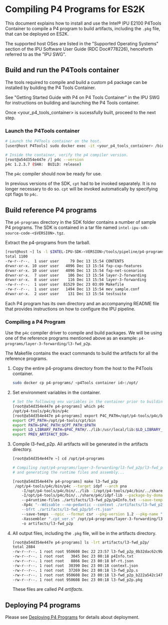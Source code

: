 # Compiling P4 Programs for ES2K

This document explains how to install and use the Intel&reg; IPU E2100 P4Tools
Container to compile a P4 program to build artifacts, including the `.pkg`
file, that can be deployed on ES2K.

The supported host OSes are listed in the "Supported Operating Systems"
section of the IPU Software User Guide (RDC Doc#778226), henceforth referred to
as the "IPU SWG".

## Build and run the P4Tools container

The tools required to compile and build a custom p4 package
can be installed by building the P4 Tools Container.

See "Getting Started Guide with P4 on P4 Tools Container" in the
IPU SWG for instructions on building and launching the P4 Tools container.

Once <your_p4_tools_container> is sucessfully built, proceed to the next step.

### Launch the P4Tools container

```bash
# Launch the P4Tools container on the host.
[user@host P4Tools] sudo docker exec -it <your_p4_tools_container> /bin/bash

# Inside the container, verify the p4 compiler version.
[root@a54d354e447e /] p4c --version
p4c 1.2.3.7 (SHA:  BUILD: release)
```

The `p4c` compiler should now be ready for use.

In previous versions of the SDK, `cpt` had to be invoked separately.
It is no longer necessary to do so.
`cpt` will be invoked automatically by specifying cpt flags to `p4c`.

## Build reference P4 programs

The `p4-programs` directory in the SDK folder contains a number of sample P4
programs. The SDK is contained in a tar file named
`intel-ipu-sdk-source-code-<$VERSION>.tgz`.

Extract the p4-programs from the tarball.

```bash
[root@host ~] ls -l $INTEL-IPU-SDK-<VERSION>/tools/pipeline/p4-programs
total 1100
-rw-r--r--.  1 user user     79 Dec 13 15:54 CONTENTS
drwxr-xr-x. 10 user user   4096 Dec 13 15:54 fxp-cxp-features
drwxr-xr-x. 10 user user   4096 Dec 13 15:54 fxp-net-scenarios
drwxr-xr-x.  7 user user    106 Dec 13 15:54 layer-2-forwarding
drwxr-xr-x.  8 user user    116 Dec 13 15:54 layer-3-forwarding
-rw-r--r--.  1 user user  81529 Dec 23 03:09 Makefile
-rw-r--r--.  1 user user   1494 Dec 13 15:54 mev_sample.conf
drwxr-xr-x.  2 user user    131 Dec 13 15:54 testsuite
```

Each P4 program has its own directory and an accompanying README file that
provides instructions on how to configure the IPU pipeline.

### Compiling a P4 Program

Use the `p4c` compiler driver to compile and build packages.
We will be using one of the reference programs mentioned above as an
example: `p4-programs/layer-3-forwarding/l3-fwd_p2p`.

The Makefile contains the exact commands to build the artifacts
for all the reference programs.

1. Copy the entire p4-programs directory from the host to the P4Tools
   container.

   ```bash
   sudo docker cp p4-programs/ <p4Tools container id>:/opt/
   ```

2. Set environment variables in the container.

   ```bash
   # Set the following env variables in the container prior to building
   [root@a54d354e447e p4-programs] which p4c
   /opt/p4-tools/p4c/bin/p4c
   [root@a54d354e447e p4-programs] export P4C_PATH=/opt/p4-tools/p4c/bin
   export CPT_PATH=/opt/p4-tools/cpt/bin
   export PATH=$P4C_PATH:$CPT_PATH:$PATH
   export LD_LIBRARY_PATH=$P4C_PATH/../lib:/usr/local/lib:$LD_LIBRARY_PATH
   export PREV_ARTIFACT_DIR=
   ```

3. Compile l3-fwd_p2p. All artifacts will be generated in the artifacts directory.

   ```bash
   [root@a54d354e447e ~] cd /opt/p4-programs

   # Compiling /opt/p4-programs/layer-3-forwarding/l3-fwd_p2p/l3-fwd_p2p.p4
   # and generating the runtime files and assembly...

   [root@a54d354e447e p4-programs] make l3-fwd_p2p
    /opt/p4-tools/p4c/bin/p4c --target idpf --arch pna
       -I/opt/p4-tools/p4c/bin/../lib -I/opt/p4-tools/p4c/bin/../share/p4c/p4include
       -I/opt/p4-tools/p4c/bin/../share/p4c/idpf-lib --package-by-domain
       --p4runtime-files ./artifacts/l3-fwd_p2p/p4Info.txt --save-temps 
       -Xp4c "--Wdisable --no-pedantic --context ./artifacts/l3-fwd_p2p/context.json
       --bfrt ./artifacts/l3-fwd_p2p/bf-rt.json"
       --save-temps --npic --format csr --pkg-version 1.2 --pkg-name "FXP Package"
       -Xassembler ".cpt_ver.s" /opt/p4-programs/layer-3-forwarding/l3-fwd_p2p/l3-fwd_p2p.p4
       -o artifacts/l3-fwd_p2p
   ```

4. All output files, including the `.pkg` file, will be in the artifacts
   directory.

   ```bash
   [root@a54d354e447e p4-programs] ls -lrt artifacts/l3-fwd_p2p/
   total 2884
   -rw-r--r--. 1 root root 950608 Dec 22 23:57 l3-fwd_p2p_0b32dac62c9b4c18b3213e04a6bb8c5b.pkgo
   -rw-r--r--. 1 root root   3045 Dec 23 00:18 p4Info.txt
   -rw-r--r--. 1 root root   8866 Dec 23 00:18 bf-rt.json
   -rw-r--r--. 1 root root  30390 Dec 23 00:18 context.json
   -rw-r--r--. 1 root root  37269 Dec 23 00:18 l3-fwd_p2p.s
   -rw-r--r--. 1 root root 950608 Dec 23 00:18 l3-fwd_p2p_b222a542c1474685bd70a36994d16101.pkgo
   -rw-r--r--. 1 root root 950608 Dec 23 00:18 l3-fwd_p2p.pkg 
   ```

   These files are called _P4 artifacts_.

## Deploying P4 programs

Please see [Deploying P4 Programs](deploying-p4-programs.md)
for details about deployment.
